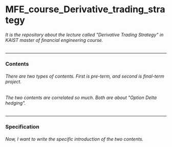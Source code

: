 # MFE_course_Derivative_trading_strategy
###### It is the repository about the lecture called "Derivative Trading Strategy" in KAIST master of financial engineering course.
------------------------------------------------------------------------

### Contents
###### There are two types of contents. First is pre-term, and second is final-term project.
###### The two contents are correlated so much. Both are about "Option Delta hedging".

------------------------------------------------------------------------
### Specification
###### Now, I want to write the specific introduction of the two contents.

